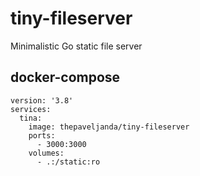 # tiny-fileserver

Minimalistic Go static file server

## docker-compose

```docker-compose
version: '3.8'
services:
  tina:
    image: thepaveljanda/tiny-fileserver
    ports:
      - 3000:3000
    volumes:
      - .:/static:ro
```
